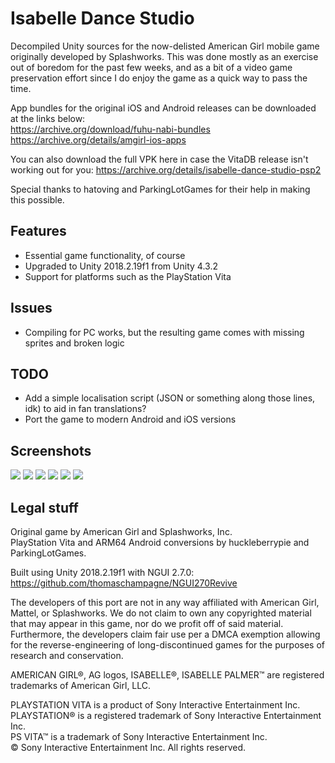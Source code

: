 # Isabelle Dance Studio

Decompiled Unity sources for the now-delisted American Girl mobile game originally developed by Splashworks. This was done mostly as an exercise out of boredom for the past few weeks, and as a bit of a video game preservation effort since I do enjoy the game as a quick way to pass the time.

App bundles for the original iOS and Android releases can be downloaded at the links below:<br />
https://archive.org/download/fuhu-nabi-bundles<br />
https://archive.org/details/amgirl-ios-apps

You can also download the full VPK here in case the VitaDB release isn't working out for you:
https://archive.org/details/isabelle-dance-studio-psp2

Special thanks to hatoving and ParkingLotGames for their help in making this possible.

## Features
* Essential game functionality, of course
* Upgraded to Unity 2018.2.19f1 from Unity 4.3.2
* Support for platforms such as the PlayStation Vita

## Issues
* Compiling for PC works, but the resulting game comes with missing sprites and broken logic

## TODO
* Add a simple localisation script (JSON or something along those lines, idk) to aid in fan translations?
* Port the game to modern Android and iOS versions

## Screenshots
<img src="https://i.imgur.com/Wnlrv12.png">
<img src="https://i.imgur.com/qG6PaCz.png">
<img src="https://i.imgur.com/69BAWwk.png">
<img src="https://i.imgur.com/wpjEzVL.png">
<img src="https://i.imgur.com/bo5t6fa.png">
<img src="https://i.imgur.com/X4TtzMB.png">

## Legal stuff
Original game by American Girl and Splashworks, Inc.<br />
PlayStation Vita and ARM64 Android conversions by huckleberrypie and ParkingLotGames.

Built using Unity 2018.2.19f1 with NGUI 2.7.0:
https://github.com/thomaschampagne/NGUI270Revive

The developers of this port are not in any way affiliated with American Girl, Mattel, or Splashworks. We do not claim to own any copyrighted material that may appear in this game, nor do we profit off of said material. Furthermore, the developers claim fair use per a DMCA exemption allowing for the reverse-engineering of long-discontinued games for the purposes of research and conservation.

AMERICAN GIRL®, AG logos, ISABELLE®, ISABELLE PALMER™ are registered trademarks of American Girl, LLC.<br />

PLAYSTATION VITA is a product of Sony Interactive Entertainment Inc.<br />
PLAYSTATION® is a registered trademark of Sony Interactive Entertainment Inc.<br />
PS VITA™ is a trademark of Sony Interactive Entertainment Inc.<br />
© Sony Interactive Entertainment Inc. All rights reserved.
